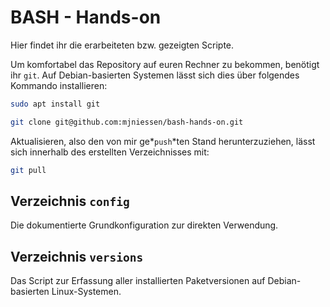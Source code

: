 # BASH - Hands-on

Hier findet ihr die erarbeiteten bzw. gezeigten Scripte.

Um komfortabel das Repository auf euren Rechner zu bekommen, benötigt ihr `git`.
Auf Debian-basierten Systemen lässt sich dies über folgendes Kommando installieren:

```bash
sudo apt install git
```


```bash
git clone git@github.com:mjniessen/bash-hands-on.git
```


Aktualisieren, also den von mir ge*`push`*ten Stand herunterzuziehen, lässt sich innerhalb des erstellten Verzeichnisses mit:

```bash
git pull
```


## Verzeichnis `config`

Die dokumentierte Grundkonfiguration zur direkten Verwendung.

## Verzeichnis `versions`

Das Script zur Erfassung aller installierten Paketversionen auf Debian-basierten Linux-Systemen.

